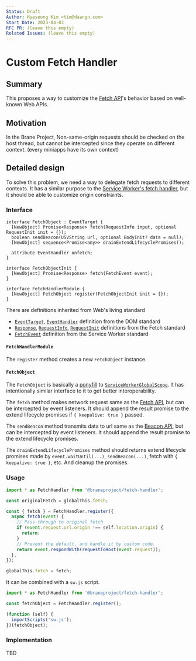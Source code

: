 ```yaml
---
Status: Draft
Author: Hyeseong Kim <tim@daangn.com>
Start Date: 2023-04-03
RFC PR: (leave this empty)
Related Issues: (leave this empty)
---
```


# Custom Fetch Handler

## Summary

This proposes a way to customize the [Fetch API]'s behavior based on well-known Web APIs.

## Motivation

In the Brane Project, Non-same-origin requests should be checked on the host thread, but cannot be intercepted since they operate on different context. (every miniapps have its own context)

## Detailed design

To solve this problem, we need a way to delegate fetch requests to different contexts. It has a similar purpose to the [Service Worker's fetch handler], but it should be able to customize origin constraints.

### Interface

```webidl
interface FetchObject : EventTarget {
  [NewObject] Promise<Response> fetch(RequestInfo input, optional RequestInit init = {});
  boolean sendBeacon(USVString url, optional BodyInit? data = null);
  [NewObject] sequence<Promise<any>> drainExtendLifecyclePromises();

  attribute EventHandler onfetch;
}

interface FetchObjectInit {
  [NewObject] Promise<Response> fetch(FetchEvent event);
}

interface FetchHandlerModule {
  [NewObject] FetchObject register(FetchObjectInit init = {});
}
```

There are definitions inherited from Web's living standard

- [`EventTarget`](https://dom.spec.whatwg.org/#eventtarget), [`EventHandler`](https://html.spec.whatwg.org/multipage/webappapis.html#eventhandler) definition from the DOM standard
- [`Response`](https://fetch.spec.whatwg.org/#response-class), [`RequestInfo`](https://fetch.spec.whatwg.org/#requestinfo), [`RequestInit`](https://fetch.spec.whatwg.org/#requestinit) definitions from the Fetch standard
- [`FetchEvent`](https://w3c.github.io/ServiceWorker/#fetchevent) definition from the Service Worker standard

#### `FetchHandlerModule`

The `register` method creates a new `FetchObject` instance.

#### `FetchObject`

The `FetchObject` is basically a [ponyfill](https://github.com/sindresorhus/ponyfill) to [`ServiceWorkerGlobalScope`](https://w3c.github.io/ServiceWorker/#serviceworkerglobalscope-interface). It has intentionally similar interface to it to get better interoperability.

The `fetch` method makes network request same as the [Fetch API], but can be intercepted by event listeners. It should append the result promise to the extend lifecycle promises if `{ keepalive: true }` passed.

The `sendBeacon` method transmits data to url same as the [Beacon API], but can be intercepted by event listeners. It should append the result promise to the extend lifecycle promises.

The `drainExtendLifecyclePromises` method should returns extend lifecycle promises made by `event.waitUntil(...)`, `sendBeacon(...)`, fetch with `{ keepalive: true }`, etc. And cleanup the promises.

### Usage

```js
import * as FetchHandler from '@braneproject/fetch-handler';

const originalFetch = globalThis.fetch;

const { fetch } = FetchHandler.register({
  async fetch(event) {
    // Pass-through to original fetch
    if (event.request.url.origin !== self.location.origin) {
      return;
    }
    // Prevent the default, and handle it by custom code.
    return event.respondWith(requestToHost(event.request));
  },
});

globalThis.fetch = fetch;
```

It can be combined with a `sw.js` script.

```js
import * as FetchHandler from '@braneproject/fetch-handler';

const fetchObject = FetchHandler.register();

(function (self) {
  importScripts('sw.js');
})(fetchObject);
```

### Implementation

TBD

[Fetch API]: https://fetch.spec.whatwg.org/#fetch-method
[Beacon API]: https://w3c.github.io/beacon/#sendbeacon-method
[Service Worker's fetch handler]: https://developer.mozilla.org/en-US/docs/Web/API/ServiceWorkerGlobalScope/fetch_event
